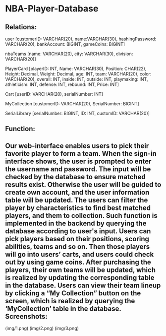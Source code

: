 NBA-Player-Database
=====================

Relations:
-----------------
user
[customerID: VARCHAR(20), name:VARCHAR(30), hashingPassword: VARCHAR(20), bankAccount: BIGINT, gameCoins: BIGINT]

nbaTeams
[name: VARCHAR(20), city: VARCHAR(30), division: VARCHAR(20)]

PlayerCard
[playerID: INT, Name: VARCHAR(30), Position: CHAR(22), Height: Decimal, Weight: Decimal, age: INT, team: VARCHAR(20), color: VARCHAR(20), overall: INT, inside: INT, outside: INT, playmaking: INT, athleticism: INT, defense: INT, rebound: INT, Price: INT]

Cart
[userID: VARCHAR(20), serialNumber: INT]

MyCollection
[customerID: VARCHAR(20), SerialNumber: BIGINT]

SerialLibrary
[serialNumber: BIGINT, ID: INT, customID: VARCHAR(20)]


Function:
-----------------------------

Our web-interface enables users to pick their favorite player to form a team. When the sign-in interface shows, the user is prompted to enter the username and password. The input will be checked by the database to ensure matched results exist. Otherwise the user will be guided to create own account, and the user information table will be updated. The users can filter the player by characteristics to find best matched players, and them to collection. Such function is implemented in the backend by querying the database according to user's input. Users can pick players based on their positions, scoring abilities, teams and so on. Then those players will go into users’ carts, and users could check out by using game coins. After purchasing the players, their own teams will be updated, which is realized by updating the corresponding table in the database. Users can view their team lineup by clicking a “My Collection” button on the screen, which is realized by querying the ‘MyCollection’ table in the database.
Screenshots:
--------------------
(img/1.png)
(img/2.png)
(img/3.png)